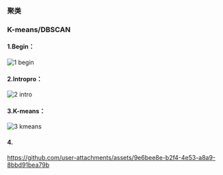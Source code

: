 ### 聚类
### K-means/DBSCAN
#### 1.Begin：
![1 begin](https://github.com/user-attachments/assets/a3519dc0-16e8-4fda-8b5c-abc1bcea78af)
#### 2.Intropro：
![2 intro](https://github.com/user-attachments/assets/040c222d-ea1b-4204-8503-24eeaa413b64)
#### 3.K-means：
![3 kmeans](https://github.com/user-attachments/assets/a92b4334-7281-48e5-b493-433edd81f0aa)
#### 4.


https://github.com/user-attachments/assets/9e6bee8e-b2f4-4e53-a8a9-8bbd91bea79b


#### 
